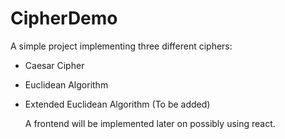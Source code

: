 # CipherDemo

A simple project implementing three different ciphers:
- Caesar Cipher
- Euclidean Algorithm 
- Extended Euclidean Algorithm (To be added)

  A frontend will be implemented later on possibly using react.


